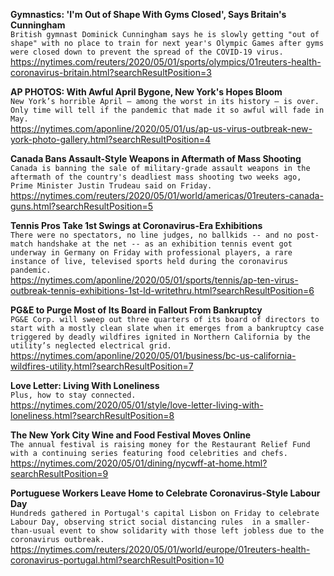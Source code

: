 **Gymnastics: 'I'm Out of Shape With Gyms Closed', Says Britain's Cunningham**\
`British gymnast Dominick Cunningham says he is slowly getting "out of shape" with no place to train for next year's Olympic Games after gyms were closed down to prevent the spread of the COVID-19 virus.`\
https://nytimes.com/reuters/2020/05/01/sports/olympics/01reuters-health-coronavirus-britain.html?searchResultPosition=3

**AP PHOTOS: With Awful April Bygone, New York's Hopes Bloom**\
`New York’s horrible April — among the worst in its history — is over. Only time will tell if the pandemic that made it so awful will fade in May.`\
https://nytimes.com/aponline/2020/05/01/us/ap-us-virus-outbreak-new-york-photo-gallery.html?searchResultPosition=4

**Canada Bans Assault-Style Weapons in Aftermath of Mass Shooting**\
`Canada is banning the sale of military-grade assault weapons in the aftermath of the country's deadliest mass shooting two weeks ago, Prime Minister Justin Trudeau said on Friday.`\
https://nytimes.com/reuters/2020/05/01/world/americas/01reuters-canada-guns.html?searchResultPosition=5

**Tennis Pros Take 1st Swings at Coronavirus-Era Exhibitions**\
`There were no spectators, no line judges, no ballkids -- and no post-match handshake at the net -- as an exhibition tennis event got underway in Germany on Friday with professional players, a rare instance of live, televised sports held during the coronavirus pandemic.`\
https://nytimes.com/aponline/2020/05/01/sports/tennis/ap-ten-virus-outbreak-tennis-exhibitions-1st-ld-writethru.html?searchResultPosition=6

**PG&E to Purge Most of Its Board in Fallout From Bankruptcy**\
`PG&E Corp. will sweep out three quarters of its board of directors to start with a mostly clean slate when it emerges from a bankruptcy case triggered by deadly wildfires ignited in Northern California by the utility’s neglected electrical grid.`\
https://nytimes.com/aponline/2020/05/01/business/bc-us-california-wildfires-utility.html?searchResultPosition=7

**Love Letter: Living With Loneliness**\
`Plus, how to stay connected.`\
https://nytimes.com/2020/05/01/style/love-letter-living-with-loneliness.html?searchResultPosition=8

**The New York City Wine and Food Festival Moves Online**\
`The annual festival is raising money for the Restaurant Relief Fund with a continuing series featuring food celebrities and chefs.`\
https://nytimes.com/2020/05/01/dining/nycwff-at-home.html?searchResultPosition=9

**Portuguese Workers Leave Home to Celebrate Coronavirus-Style Labour Day**\
`Hundreds gathered in Portugal's capital Lisbon on Friday to celebrate Labour Day, observing strict social distancing rules  in a smaller-than-usual event to show solidarity with those left jobless due to the coronavirus outbreak.`\
https://nytimes.com/reuters/2020/05/01/world/europe/01reuters-health-coronavirus-portugal.html?searchResultPosition=10

